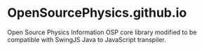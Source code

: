 # OpenSourcePhysics.github.io
Open Source Physics Information
OSP core library modified to be compatible with SwingJS Java to JavaScript transpiler.
